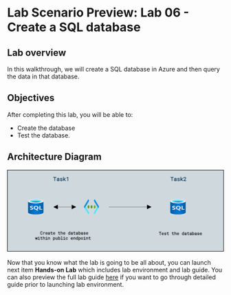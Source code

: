 # Lab Scenario Preview:  Lab 06 - Create a SQL database

## Lab overview

In this walkthrough, we will create a SQL database in Azure and then query the data in that database.

## Objectives

After completing this lab, you will be able to:

- Create the database
- Test the database.

## Architecture Diagram

![](../images/az900lab06.PNG)

Now that you know what the lab is going to be all about, you can launch next item **Hands-on Lab** which includes lab environment and lab guide. You can also preview the full lab guide [here](https://experience.cloudlabs.ai/#/labguidepreview/e598292d-73be-4782-8fcf-f02f3f5411d9) if you want to go through detailed guide prior to launching lab environment.

